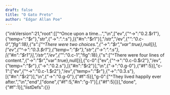 ```yaml
---
draft: false
title: "O Gato Preto"
author: "Edgar Allan Poe"
---
```

{"inkVersion":21,"root":[["^Once upon a time...","\n",["ev",{"^->":"0.2.$r1"},{"temp=":"$r"},"str",{"->":".^.s"},[{"#n":"$r1"}],"/str","/ev",{"*":"0.c-0","flg":18},{"s":["^There were two choices.",{"->":"$r","var":true},null]}],["ev",{"^->":"0.3.$r1"},{"temp=":"$r"},"str",{"->":".^.s"},[{"#n":"$r1"}],"/str","/ev",{"*":"0.c-1","flg":18},{"s":["^There were four lines of content.",{"->":"$r","var":true},null]}],{"c-0":["ev",{"^->":"0.c-0.$r2"},"/ev",{"temp=":"$r"},{"->":"0.2.s"},[{"#n":"$r2"}],"\n",{"->":"0.g-0"},{"#f":5}],"c-1":["ev",{"^->":"0.c-1.$r2"},"/ev",{"temp=":"$r"},{"->":"0.3.s"},[{"#n":"$r2"}],"\n",{"->":"0.g-0"},{"#f":5}],"g-0":["^They lived happily ever after.","\n","end",["done",{"#f":5,"#n":"g-1"}],{"#f":5}]}],"done",{"#f":1}],"listDefs":{}}